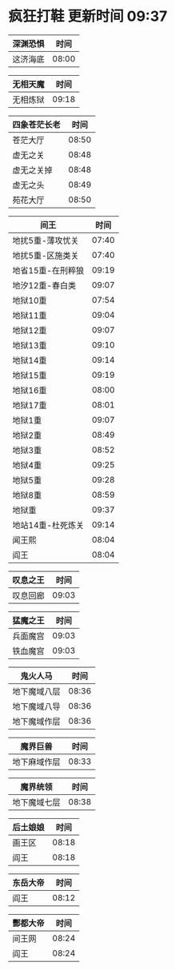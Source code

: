 # 疯狂打鞋 更新时间 09:37

| 深渊恐惧   | 时间    |
|--------|-------|
| 这济海底 | 08:00 |

| 无相天魔   | 时间    |
|--------|-------|
| 无相炼狱 | 09:18 |

| 四象苍茫长老   | 时间    |
|--------|-------|
| 苍茫大厅 | 08:50 |
| 虚无之关 | 08:48 |
| 虚无之关掉 | 08:48 |
| 虚无之头 | 08:49 |
| 苑花大厅 | 08:50 |

| 间王   | 时间    |
|--------|-------|
| 地扰5重-薄攻忧关 | 07:40 |
| 地扰5重-区施类关 | 07:40 |
| 地省15重-在刑粹狼 | 09:19 |
| 地汐12重-春白类 | 09:07 |
| 地狱10重 | 07:54 |
| 地狱11重 | 09:04 |
| 地狱12重 | 09:07 |
| 地狱13重 | 09:10 |
| 地狱14重 | 09:14 |
| 地狱15重 | 09:19 |
| 地狱16重 | 08:00 |
| 地狱17重 | 08:01 |
| 地狱1重 | 09:07 |
| 地狱2重 | 08:49 |
| 地狱3重 | 08:52 |
| 地狱4重 | 09:25 |
| 地狱5重 | 09:28 |
| 地狱8重 | 08:59 |
| 地狱重 | 09:37 |
| 地站14重-杜死炼关 | 09:14 |
| 闻王熙 | 08:04 |
| 阎王 | 08:04 |

| 叹息之王   | 时间    |
|--------|-------|
| 叹息回廊 | 09:03 |

| 猛魔之王   | 时间    |
|--------|-------|
| 兵面魔宫 | 09:03 |
| 铁血魔宫 | 09:03 |

| 鬼火人马   | 时间    |
|--------|-------|
| 地下魔域八层 | 08:36 |
| 地下魔域八导 | 08:36 |
| 地下魔域作层 | 08:36 |

| 魔界巨兽   | 时间    |
|--------|-------|
| 地下麻域作层 | 08:33 |

| 魔界统领   | 时间    |
|--------|-------|
| 地下魔域七层 | 08:38 |

| 后土娘娘   | 时间    |
|--------|-------|
| 画王区 | 08:18 |
| 阎王 | 08:18 |

| 东岳大帝   | 时间    |
|--------|-------|
| 阎王 | 08:12 |

| 酆都大帝   | 时间    |
|--------|-------|
| 间王网 | 08:24 |
| 阎王 | 08:24 |